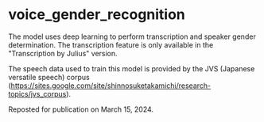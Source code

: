 # voice_gender_recognition

The model uses deep learning to perform transcription and speaker gender determination. The transcription feature is only available in the "Transcription by Julius" version.

The speech data used to train this model is provided by the JVS (Japanese versatile speech) corpus (https://sites.google.com/site/shinnosuketakamichi/research-topics/jvs_corpus).

Reposted for publication on March 15, 2024.
